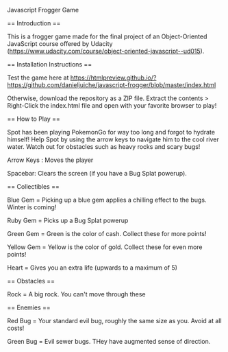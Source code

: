Javascript Frogger Game

== Introduction ==

This is a frogger game made for the final project of an Object-Oriented JavaScript course offered by Udacity (https://www.udacity.com/course/object-oriented-javascript--ud015).

== Installation Instructions ==

Test the game here at https://htmlpreview.github.io/?https://github.com/danieljuiche/javascript-frogger/blob/master/index.html

Otherwise, download the repository as a ZIP file. Extract the contents > Right-Click the index.html file and open with your favorite browser to play!

== How to Play == 

Spot has been playing PokemonGo for way too long and forgot to hydrate himself! Help Spot by using the arrow keys to navigate him to the cool river water. Watch out for obstacles such as heavy rocks and scary bugs!

Arrow Keys : Moves the player

Spacebar: Clears the screen (if you have a Bug Splat powerup).

== Collectibles ==

Blue Gem = Picking up a blue gem applies a chilling effect to the bugs. Winter is coming!

Ruby Gem = Picks up a Bug Splat powerup

Green Gem = Green is the color of cash. Collect these for more points!

Yellow Gem = Yellow is the color of gold. Collect these for even more points!

Heart = Gives you an extra life (upwards to a maximum of 5)

== Obstacles ==

Rock = A big rock. You can't move through these

== Enemies == 

Red Bug = Your standard evil bug, roughly the same size as you. Avoid at all costs!

Green Bug = Evil sewer bugs. THey have augmented sense of direction.
